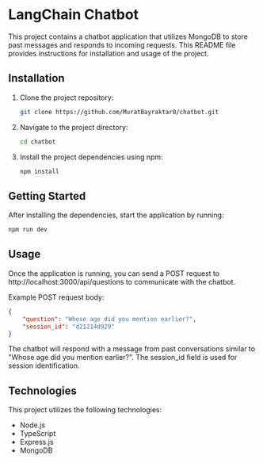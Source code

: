 # LangChain Chatbot

This project contains a chatbot application that utilizes MongoDB to store past messages and responds to incoming requests. This README file provides instructions for installation and usage of the project.

## Installation

1. Clone the project repository:

    ```bash
    git clone https://github.com/MuratBayraktar0/chatbot.git
    ```

2. Navigate to the project directory:

    ```bash
    cd chatbot
    ```

3. Install the project dependencies using npm:

    ```bash
    npm install
    ```

## Getting Started

After installing the dependencies, start the application by running:

```bash
npm run dev
```

## Usage

Once the application is running, you can send a POST request to http://localhost:3000/api/questions to communicate with the chatbot.

Example POST request body:

```json
{
    "question": "Whose age did you mention earlier?",
    "session_id": "d21214d929"
}
````
The chatbot will respond with a message from past conversations similar to "Whose age did you mention earlier?". The session_id field is used for session identification.

## Technologies
This project utilizes the following technologies:

- Node.js
- TypeScript
- Express.js
- MongoDB

